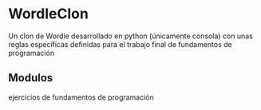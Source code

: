 # WordleClon
Un clon de Wordle desarrollado en python (únicamente consola) con unas reglas específicas definidas para el trabajo final de fundamentos de programación
## Modulos
ejercicios de fundamentos de programación
